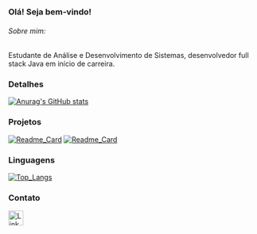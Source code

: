 ### Olá! Seja bem-vindo!

###### Sobre mim:
Estudante de Análise e Desenvolvimento de Sistemas, desenvolvedor full stack Java em início de carreira.

### Detalhes
[![Anurag's GitHub stats](https://github-readme-stats.vercel.app/api?username=Thiago-Almeida23&show_icons=true&theme=dark)](https://github.com/anuraghazra/github-readme-stats)

### Projetos
[![Readme_Card](https://github-readme-stats.vercel.app/api/pin/?username=Thiago-Almeida23&repo=efood&theme=dark)](https://github.com/anuraghazra/github-readme-stats)
[![Readme_Card](https://github-readme-stats.vercel.app/api/pin/?username=Thiago-Almeida23&repo=vue-lista-compras&theme=dark)](https://github.com/anuraghazra/github-readme-stats)

### Linguagens
[![Top_Langs](https://github-readme-stats.vercel.app/api/top-langs/?username=Thiago-Almeida23&layout=compact&theme=dark)](https://github.com/anuraghazra/github-readme-stats)

### Contato
[<img src='https://img.shields.io/badge/LinkedIn-0077B5?style=for-the-badge&logo=linkedin&logoColor=white' alt='Linkedin' height='30'>](https://www.linkedin.com/in/thiago-almeida-dev)

